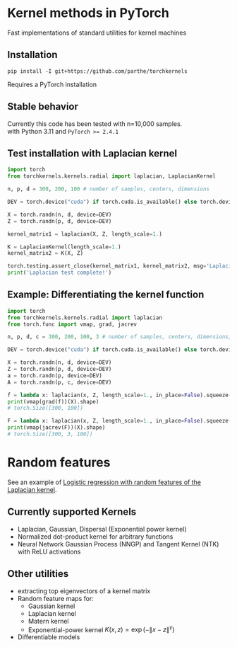 # Kernel methods in PyTorch
Fast implementations of standard utilities for kernel machines

## Installation
```
pip install -I git+https://github.com/parthe/torchkernels
```
Requires a PyTorch installation

## Stable behavior
Currently this code has been tested with n=10,000 samples.\
with Python 3.11 and `PyTorch >= 2.4.1`

## Test installation with Laplacian kernel
```python
import torch
from torchkernels.kernels.radial import laplacian, LaplacianKernel

n, p, d = 300, 200, 100 # number of samples, centers, dimensions

DEV = torch.device("cuda") if torch.cuda.is_available() else torch.device("cpu")    

X = torch.randn(n, d, device=DEV)
Z = torch.randn(p, d, device=DEV)

kernel_matrix1 = laplacian(X, Z, length_scale=1.)

K = LaplacianKernel(length_scale=1.)
kernel_matrix2 = K(X, Z)

torch.testing.assert_close(kernel_matrix1, kernel_matrix2, msg='Laplacian test failed')
print('Laplacian test complete!')
```

## Example: Differentiating the kernel function
```python
import torch
from torchkernels.kernels.radial import laplacian
from torch.func import vmap, grad, jacrev

n, p, d, c = 300, 200, 100, 3 # number of samples, centers, dimensions, outputs

DEV = torch.device("cuda") if torch.cuda.is_available() else torch.device("cpu")    

X = torch.randn(n, d, device=DEV)
Z = torch.randn(p, d, device=DEV)
a = torch.randn(p, device=DEV)
A = torch.randn(p, c, device=DEV)

f = lambda x: laplacian(x, Z, length_scale=1., in_place=False).squeeze() @ a
print(vmap(grad(f))(X).shape)
# torch.Size([300, 100])

F = lambda x: laplacian(x, Z, length_scale=1., in_place=False).squeeze() @ A
print(vmap(jacrev(F))(X).shape)
# torch.Size([300, 3, 100])
```

# Random features
See an example of [Logistic regression with random features of the Laplacian kernel](https://github.com/parthe/torchkernels/blob/main/demos/feature_maps/logistic_regression.ipynb).

## Currently supported Kernels
- Laplacian, Gaussian, Dispersal (Exponential power kernel)
- Normalized dot-product kernel for arbitrary functions
- Neural Network Gaussian Process (NNGP) and Tangent Kernel (NTK) with ReLU activations

## Other utilities
- extracting top eigenvectors of a kernel matrix
- Random feature maps for: 
  - Gaussian kernel
  - Laplacian kernel
  - Matern kernel
  - Exponential-power kernel $K(x,z) = \exp(-\|x-z\|^\gamma)$
- Differentiable models
